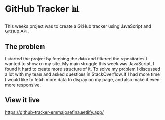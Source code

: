 # GitHub Tracker 📊

This weeks project was to create a GitHub tracker using JavaScript and GitHub API.

## The problem

I started the project by fetching the data and filtered the repositories I wanted to show on my site. My main struggle this week was JavaScript, I found it hard to create more structure of it. To solve my problem I discussed a lot with my team and asked questions in StackOverflow. If I had more time I would like to fetch more data to display on my page, and also make it even more responsive.

## View it live

https://github-tracker-emmajosefina.netlify.app/
